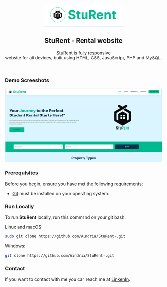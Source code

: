 <div align="center">

<img src="./readme-images/logon.PNG" />

  <h2 align="center">StuRent  -  Rental website</h2>

  StuRent is fully responsive <br /> website for all devices, built using HTML, CSS, JavaScript, PHP and MySQL.

</div>

<br />

### Demo Screeshots

![StuRent Desktop Demo](./readme-images/demo.PNG "Desktop Demo")

### Prerequisites

Before you begin, ensure you have met the following requirements:

* [Git](https://git-scm.com/downloads "Download Git") must be installed on your operating system.

### Run Locally

To run **StuRent** locally, run this command on your git bash:

Linux and macOS:

```bash
sudo git clone https://github.com/Aindria/StuRent-.git
```

Windows:

```bash
git clone https://github.com/Aindria/StuRent-.git
```

### Contact

If you want to contact with me you can reach me at [LinkenIn](https://www.linkedin.com/in/aindria-das-8936a2250/).
